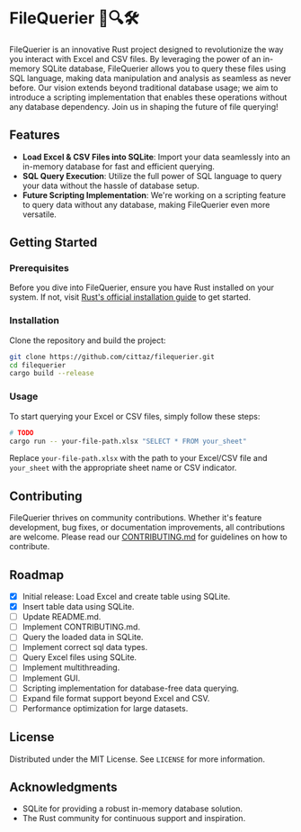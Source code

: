 # FileQuerier 📂🔍🛠️

FileQuerier is an innovative Rust project designed to revolutionize the way you interact with Excel and CSV files. By leveraging the power of an in-memory SQLite database, FileQuerier allows you to query these files using SQL language, making data manipulation and analysis as seamless as never before. Our vision extends beyond traditional database usage; we aim to introduce a scripting implementation that enables these operations without any database dependency. Join us in shaping the future of file querying!

## Features

- **Load Excel & CSV Files into SQLite**: Import your data seamlessly into an in-memory database for fast and efficient querying.
- **SQL Query Execution**: Utilize the full power of SQL language to query your data without the hassle of database setup.
- **Future Scripting Implementation**: We're working on a scripting feature to query data without any database, making FileQuerier even more versatile.

## Getting Started

### Prerequisites

Before you dive into FileQuerier, ensure you have Rust installed on your system. If not, visit [Rust's official installation guide](https://www.rust-lang.org/tools/install) to get started.

### Installation

Clone the repository and build the project:

```bash
git clone https://github.com/cittaz/filequerier.git
cd filequerier
cargo build --release
```

### Usage

To start querying your Excel or CSV files, simply follow these steps:

```bash
# TODO
cargo run -- your-file-path.xlsx "SELECT * FROM your_sheet"
```

Replace `your-file-path.xlsx` with the path to your Excel/CSV file and `your_sheet` with the appropriate sheet name or CSV indicator.

## Contributing

FileQuerier thrives on community contributions. Whether it's feature development, bug fixes, or documentation improvements, all contributions are welcome. Please read our [CONTRIBUTING.md](https://github.com/cittaz/filequerier/CONTRIBUTING.md) for guidelines on how to contribute.

## Roadmap

- [x] Initial release: Load Excel and create table using SQLite.
- [x] Insert table data using SQLite.
- [ ] Update README.md.
- [ ] Implement CONTRIBUTING.md.
- [ ] Query the loaded data in SQLite.
- [ ] Implement correct sql data types.
- [ ] Query Excel files using SQLite.
- [ ] Implement multithreading.
- [ ] Implement GUI.
- [ ] Scripting implementation for database-free data querying.
- [ ] Expand file format support beyond Excel and CSV.
- [ ] Performance optimization for large datasets.

## License

Distributed under the MIT License. See `LICENSE` for more information.

## Acknowledgments

- SQLite for providing a robust in-memory database solution.
- The Rust community for continuous support and inspiration.
